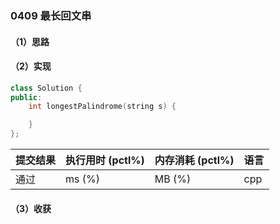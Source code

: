 ### 0409 最长回文串

#### （1）思路

#### （2）实现

```cpp
class Solution {
public:
    int longestPalindrome(string s) {

    }
};
```

| 提交结果 | 执行用时 (pctl%) | 内存消耗 (pctl%) | 语言 |
|:---------|:-----------------|:-----------------|:-----|
| 通过     |  ms (%)   |  MB (%)  | cpp  |

#### （3）收获
